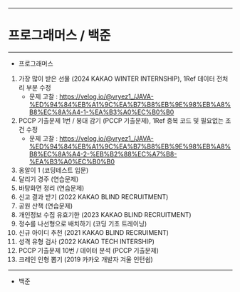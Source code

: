 ----------------------------
# 프로그래머스 / 백준
----------------------------

+ 프로그래머스


1. 가장 많이 받은 선물 (2024 KAKAO WINTER INTERNSHIP), 1Ref 데이터 전처리 부분 수정
   +  문제 고찰 : https://velog.io/@vryez1_/JAVA-%ED%94%84%EB%A1%9C%EA%B7%B8%EB%9E%98%EB%A8%B8%EC%8A%A4-1-%EA%B3%A0%EC%B0%B0
3. PCCP 기출문제 1번 / 붕대 감기 (PCCP 기출문제), 1Ref 중복 코드 및 필요없는 조건 수정
   + 문제 고찰 : https://velog.io/@vryez1_/JAVA-%ED%94%84%EB%A1%9C%EA%B7%B8%EB%9E%98%EB%A8%B8%EC%8A%A4-2-%EB%B2%88%EC%A7%B8-%EA%B3%A0%EC%B0%B0
3. 옹알이 1 (코딩테스트 입문)
4. 달리기 경주 (연습문제)
5. 바탕화면 정리 (연습문제)
6. 신고 결과 받기 (2022 KAKAO BLIND RECRUITMENT)
7. 공원 산책 (연습문제)
8. 개인정보 수집 유효기한 (2023 KAKAO BLIND RECRUITMENT)
9. 정수를 나선형으로 배치하기 (코딩 기초 트레이닝)
10. 신규 아이디 추천 (2021 KAKAO BLIND RECRUIMENT)
11. 성격 유형 검사 (2022 KAKAO TECH INTERSHIP)
12. PCCP 기출문제 10번 / 데이터 분석 (PCCP 기출문제)
13. 크레인 인형 뽑기 (2019 카카오 개발자 겨울 인턴쉽)

-----------------------------

+ 백준
